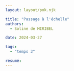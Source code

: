 ```yaml
---
layout: layout/pok.njk

title: "Passage à l'échelle"
authors:
  - Soline de MIRIBEL

date: 2024-03-27

tags: 
  - "temps 3"

résumé: 
---
```

